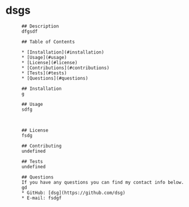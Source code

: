 # dsgs
          
          ## Description 
          dfgsdf
          
          ## Table of Contents

          * [Installation](#installation)
          * [Usage](#usage)
          * [License](#license)
          * [Contributions](#contributions)
          * [Tests](#tests)
          * [Questions](#questions)
          
          ## Installation
          g
          
          ## Usage
          sdfg

          
          
          ## License
          fsdg
          
          ## Contributing
          undefined
          
          ## Tests
          undefined
          
          ## Questions
          If you have any questions you can find my contact info below.
          gd
          * GitHub: [dsg](https://github.com/dsg)
          * E-mail: fsdgf
